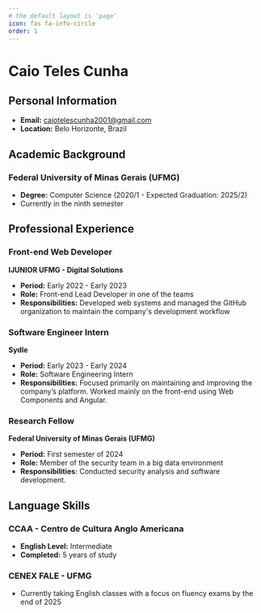```yaml
---
# the default layout is 'page'
icon: fas fa-info-circle
order: 1
---
```


# Caio Teles Cunha

## Personal Information

- **Email:** caiotelescunha2001@gmail.com  
- **Location:** Belo Horizonte, Brazil  

## Academic Background

### Federal University of Minas Gerais (UFMG)
- **Degree:** Computer Science (2020/1 - Expected Graduation: 2025/2)
- Currently in the ninth semester

## Professional Experience

### Front-end Web Developer  
**IJUNIOR UFMG - Digital Solutions**  
- **Period:** Early 2022 - Early 2023  
- **Role:** Front-end Lead Developer in one of the teams  
- **Responsibilities:** Developed web systems and managed the GitHub organization to maintain the company's development workflow

### Software Engineer Intern  
**Sydle**  
- **Period:** Early 2023 - Early 2024  
- **Role:** Software Engineering Intern  
- **Responsibilities:** Focused primarily on maintaining and improving the company’s platform. Worked mainly on the front-end using Web Components and Angular.

### Research Fellow  
**Federal University of Minas Gerais (UFMG)**  
- **Period:** First semester of 2024  
- **Role:** Member of the security team in a big data environment  
- **Responsibilities:** Conducted security analysis and software development.

## Language Skills

### CCAA - Centro de Cultura Anglo Americana  
- **English Level:** Intermediate  
- **Completed:** 5 years of study  

### CENEX FALE - UFMG  
- Currently taking English classes with a focus on fluency exams by the end of 2025

